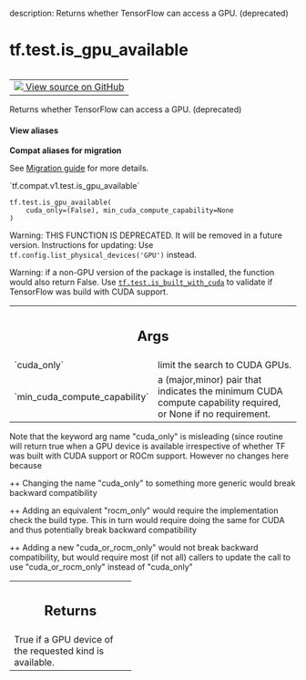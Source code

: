 description: Returns whether TensorFlow can access a GPU. (deprecated)

<div itemscope itemtype="http://developers.google.com/ReferenceObject">
<meta itemprop="name" content="tf.test.is_gpu_available" />
<meta itemprop="path" content="Stable" />
</div>

# tf.test.is_gpu_available

<!-- Insert buttons and diff -->

<table class="tfo-notebook-buttons tfo-api nocontent" align="left">
<td>
  <a target="_blank" href="https://github.com/tensorflow/tensorflow/blob/r2.2/tensorflow/python/framework/test_util.py#L1462-L1510">
    <img src="https://www.tensorflow.org/images/GitHub-Mark-32px.png" />
    View source on GitHub
  </a>
</td>
</table>



Returns whether TensorFlow can access a GPU. (deprecated)

<section class="expandable">
  <h4 class="showalways">View aliases</h4>
  <p>
<b>Compat aliases for migration</b>
<p>See
<a href="https://www.tensorflow.org/guide/migrate">Migration guide</a> for
more details.</p>
<p>`tf.compat.v1.test.is_gpu_available`</p>
</p>
</section>

<pre class="devsite-click-to-copy prettyprint lang-py tfo-signature-link">
<code>tf.test.is_gpu_available(
    cuda_only=(False), min_cuda_compute_capability=None
)
</code></pre>



<!-- Placeholder for "Used in" -->

Warning: THIS FUNCTION IS DEPRECATED. It will be removed in a future version.
Instructions for updating:
Use `tf.config.list_physical_devices('GPU')` instead.

Warning: if a non-GPU version of the package is installed, the function would
also return False. Use <a href="../../tf/test/is_built_with_cuda.md"><code>tf.test.is_built_with_cuda</code></a> to validate if TensorFlow
was build with CUDA support.

<!-- Tabular view -->
 <table class="responsive fixed orange">
<colgroup><col width="214px"><col></colgroup>
<tr><th colspan="2"><h2 class="add-link">Args</h2></th></tr>

<tr>
<td>
`cuda_only`
</td>
<td>
limit the search to CUDA GPUs.
</td>
</tr><tr>
<td>
`min_cuda_compute_capability`
</td>
<td>
a (major,minor) pair that indicates the minimum
CUDA compute capability required, or None if no requirement.
</td>
</tr>
</table>


Note that the keyword arg name "cuda_only" is misleading (since routine will
return true when a GPU device is available irrespective of whether TF was
built with CUDA support or ROCm support. However no changes here because

++ Changing the name "cuda_only" to something more generic would break
   backward compatibility

++ Adding an equivalent "rocm_only" would require the implementation check
   the build type. This in turn would require doing the same for CUDA and thus
   potentially break backward compatibility

++ Adding a new "cuda_or_rocm_only" would not break backward compatibility,
   but would require most (if not all) callers to update the call to use
   "cuda_or_rocm_only" instead of "cuda_only"

<!-- Tabular view -->
 <table class="responsive fixed orange">
<colgroup><col width="214px"><col></colgroup>
<tr><th colspan="2"><h2 class="add-link">Returns</h2></th></tr>
<tr class="alt">
<td colspan="2">
True if a GPU device of the requested kind is available.
</td>
</tr>

</table>

